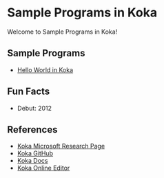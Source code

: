 # Sample Programs in Koka

Welcome to Sample Programs in Koka!

## Sample Programs

- [Hello World in Koka](https://therenegadecoder.com/code/hello-world-in-koka/)

## Fun Facts

- Debut: 2012

## References

- [Koka Microsoft Research Page](https://www.microsoft.com/en-us/research/project/koka/)
- [Koka GitHub](https://github.com/koka-lang/koka)
- [Koka Docs](https://koka-lang.github.io/koka/doc/toc.html)
- [Koka Online Editor](https://www.rise4fun.com/koka/tutorial)
